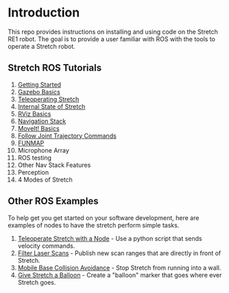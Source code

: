 # Introduction

This repo provides instructions on installing and using code on the Stretch RE1 robot. The goal is to provide a user familiar with ROS with the tools to operate a Stretch robot.

## Stretch ROS Tutorials
1. [Getting Started](getting_started.md)
2. [Gazebo Basics](gazebo_basics.md)
3. [Teleoperating Stretch](teleoperating_stretch.md)
4. [Internal State of Stretch](internal_state_of_stretch.md)
5. [RViz Basics](rviz_basics.md)
6. [Navigation Stack](navigation_stack.md)
7. [MoveIt! Basics](moveit_basics.md)
8. [Follow Joint Trajectory Commands](follow_joint_trajectory.md)
9. [FUNMAP](https://github.com/hello-robot/stretch_ros/tree/master/stretch_funmap)
10. Microphone Array
11. ROS testing
12. Other Nav Stack Features
13. Perception
14. 4 Modes of Stretch


## Other ROS Examples
To help get you get started on your software development, here are examples of nodes to have the stretch perform simple tasks.

1. [Teleoperate Stretch with a Node](example_1.md) - Use a python script that sends velocity commands.  
2. [Filter Laser Scans](example_2.md) - Publish new scan ranges that are directly in front of Stretch.
3. [Mobile Base Collision Avoidance](example_3.md) - Stop Stretch from running into a wall.
4. [Give Stretch a Balloon](example_4.md) - Create a "balloon" marker that goes where ever Stretch goes.
